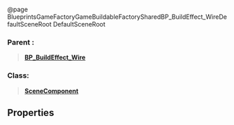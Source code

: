 @page BlueprintsGameFactoryGameBuildableFactorySharedBP_BuildEffect_WireDefaultSceneRoot DefaultSceneRoot
### Parent :
<b><a href="_blueprints_game_factory_game_buildable_factory-shared_b_p__build_effect__wire.html"><blockquote>BP_BuildEffect_Wire</blockquote></a></b>
### Class:
<b><a href="_class_script_scene_component.html"><blockquote>SceneComponent</blockquote></a></b>
## Properties
